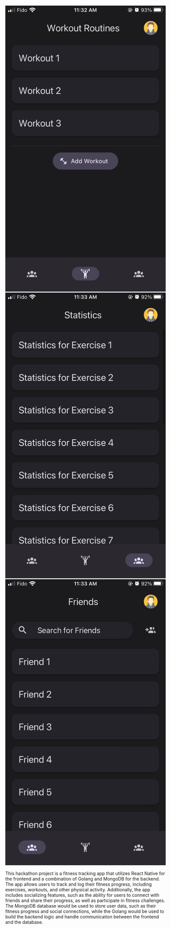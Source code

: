 ![Alt text](pics/IMG_1190.png "Title1")
![Alt text](pics/IMG_1191.png "Title1")
![Alt text](pics/IMG_1192.png "Title1")

This hackathon project is a fitness tracking app that utilizes React Native for the frontend and a combination of Golang and MongoDB for the backend. The app allows users to track and log their fitness progress, including exercises, workouts, and other physical activity. Additionally, the app includes socializing features, such as the ability for users to connect with friends and share their progress, as well as participate in fitness challenges. The MongoDB database would be used to store user data, such as their fitness progress and social connections, while the Golang would be used to build the backend logic and handle communication between the frontend and the database.
